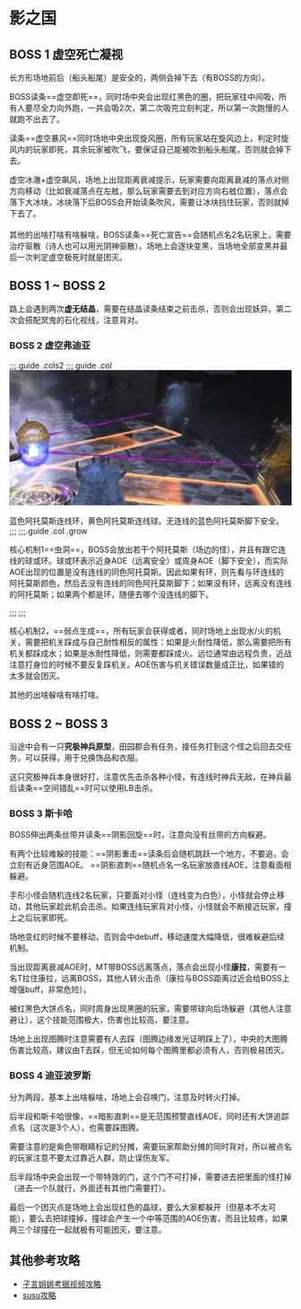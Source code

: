 # 影之国

## BOSS 1 虚空死亡凝视 

长方形场地前后（船头船尾）是安全的，两侧会掉下去（有BOSS的方向）。

BOSS读条==虚空即死==，同时场中央会出现红黑色的圈，把玩家往中间吸，所有人要尽全力向外跑，一共会吸2次，第二次吸完立刻判定，所以第一次跑慢的人就跑不出去了。

读条==虚空暴风==同时场地中央出现旋风圈，所有玩家站在旋风边上，判定时旋风内的玩家即死，其余玩家被吹飞，要保证自己能被吹到船头船尾，否则就会掉下去。

虚空冰澈+虚空飙风，场地上出现距离衰减提示，玩家需要向距离衰减的落点对侧方向移动（比如衰减落点在左舷，那么玩家需要去到对应方向右舷位置），落点会落下大冰块，冰块落下后BOSS会开始读条吹风，需要让冰块挡住玩家，否则就掉下去了。

其他的出啥打啥有啥躲啥，BOSS读条==死亡宣告==会随机点名2名玩家上<Status :id="910" name="死亡宣告" />，需要<img class="no-zoom sm-icon" :src="$withBase('/images/jobs/healer.png')" height="20">治疗驱散（诗人也可以用光阴神驱散）。场地上会逐块变黑，当场地全部变黑并最后一次判定虚空极死时就是团灭。

## BOSS 1 ~ BOSS 2 

路上会遇到两次**虚无结晶**，需要在结晶读条结束之前击杀，否则会出现妖异。第二次会搭配冥鬼的石化视线，注意背对。

### BOSS 2 虚空弗迪亚

;;;.guide .cols2
;;;.guide .col
<img src="./duty.assets/220.png" />

蓝色阿托莫斯连线环，黄色阿托莫斯连线球。无连线的蓝色阿托莫斯脚下安全。
;;;
;;;.guide .col .grow

核心机制1==虫洞==，BOSS会放出若干个阿托莫斯（场边的怪），并且有跟它连线的球或环。球或环表示近身AOE（远离安全）或周身AOE（脚下安全），而实际AOE出现的位置是没有连线的同色阿托莫斯。因此如果有环，则先看与环连线的阿托莫斯颜色，然后去没有连线的同色阿托莫斯脚下；如果没有环，远离没有连线的阿托莫斯；如果两个都是环，随便去哪个没连线的脚下。

;;;
;;;

核心机制2，==弱点生成==，所有玩家会获得<Status :id="1137" name="火属性耐性大幅降低" />或者<Status :id="1157" name="水属性耐性大幅降低" />，同时场地上出现水/火的机关，需要把机关踩成与自己耐性相反的属性：如果是火耐性降低，那么需要把所有机关都踩成水；如果是水耐性降低，则需要都踩成火。远位通常由远程负责，近战注意打身位的时候不要反复踩机关。AOE伤害与机关错误数量成正比，如果错的太多就会团灭。

其他的出啥躲啥有啥打啥。

## BOSS 2 ~ BOSS 3

沿途中会有一只**究极神兵原型**，田园郡会有任务<quest name="不明飞行物" />，接任务打到这个怪之后回去交任务，可以获得<item name="究极神兵原型装甲片" />，用于兑换饰品和衣服。

这只究极神兵本身很好打，注意优先击杀各种小怪，有连线时神兵无敌，在神兵最后读条==空间错乱==时可以使用LB击杀。

###  BOSS 3 斯卡哈

BOSS伸出两条丝带并读条==阴影回旋==时，注意向没有丝带的方向躲避。

有两个比较难躲的技能：==阴影重击==读条后会随机跳跃一个地方，不要追，会立刻有近身范围AOE。 ==阴影直刺==随机点名一名玩家放直线AOE，注意看面相躲避。

手形小怪会随机连线2名玩家，只要面对小怪（连线变为白色），小怪就会停止移动，其他玩家趁此机会击杀。如果连线玩家背对小怪，小怪就会不断接近玩家，撞上之后玩家即死。

场地变红的时候不要移动，否则会中debuff<Status :id="1790" name="影之脚镣" />，移动速度大幅降低，很难躲避后续机制。

当出现距离衰减AOE时，MT带BOSS远离落点，落点会出现小怪**康拉**，需要有一名T拉住康拉，远离BOSS，其他人转火击杀（康拉与BOSS距离过近会给BOSS上增强buff，非常危险）。

被红黑色大饼点名，同时周身出现黑圈的玩家，需要带球向后场躲避（其他人注意避让），这个技能范围极大，伤害也比较高，要注意。

场地上出现图腾时注意需要有人去踩（图腾边缘发光证明踩上了），中央的大图腾伤害比较高，建议由T去踩，但无论如何每个图腾里都必须有人，否则极易团灭。

### BOSS 4 迪亚波罗斯

分为两段，基本上出啥躲啥，场地上会召唤门，注意及时转火打掉。

后半段和斯卡哈很像，==暗影直刺==是无范围预警直线AOE，同时还有大饼追踪点名（这次是3个人），也需要踩图腾。

需要注意的是紫色带眼睛标记的分摊，需要玩家帮助分摊的同时背对，所以被点名的玩家注意不要太过靠近人群，防止误伤友军。

后半段场中央会出现一个带特效的门，这个门不可打掉，需要进去把里面的怪打掉（进去一个队就行，外面还有其他门需要打）。

最后一个团灭点是场地上会出现红色的晶球，要么大家都躲开（但基本不太可能），要么去把球撞掉，撞球会产生一个中等范围的AOE伤害，而且比较疼，如果两三个球撞在一起就极有可能团灭，要注意。

## 其他参考攻略

* [子言姐姐考据视频攻略](https://www.bilibili.com/video/av18941431)
* [susu攻略](https://www.ffxiv.cn/detail/article/270)